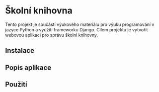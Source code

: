 # Školní knihovna

Tento projekt je součástí výukového materiálu pro výuku programování v jazyce Python a využití frameworku Django.
Cílem projektu je vytvořit webovou aplikaci pro správu školní knihovny.

## Instalace
## Popis aplikace
## Použití